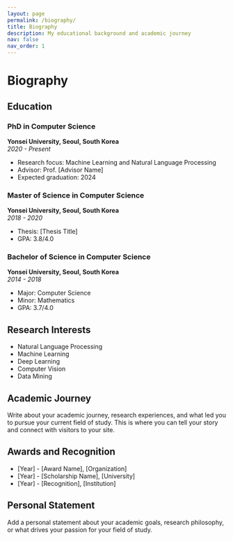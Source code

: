 ```yaml
---
layout: page
permalink: /biography/
title: Biography
description: My educational background and academic journey
nav: false
nav_order: 1
---
```


# Biography

## Education

### PhD in Computer Science
**Yonsei University, Seoul, South Korea**  
*2020 - Present*

- Research focus: Machine Learning and Natural Language Processing
- Advisor: Prof. [Advisor Name]
- Expected graduation: 2024

### Master of Science in Computer Science
**Yonsei University, Seoul, South Korea**  
*2018 - 2020*

- Thesis: [Thesis Title]
- GPA: 3.8/4.0

### Bachelor of Science in Computer Science
**Yonsei University, Seoul, South Korea**  
*2014 - 2018*

- Major: Computer Science
- Minor: Mathematics
- GPA: 3.7/4.0

## Research Interests

- Natural Language Processing
- Machine Learning
- Deep Learning
- Computer Vision
- Data Mining

## Academic Journey

Write about your academic journey, research experiences, and what led you to pursue your current field of study. This is where you can tell your story and connect with visitors to your site.

## Awards and Recognition

- [Year] - [Award Name], [Organization]
- [Year] - [Scholarship Name], [University]
- [Year] - [Recognition], [Institution]

## Personal Statement

Add a personal statement about your academic goals, research philosophy, or what drives your passion for your field of study.
